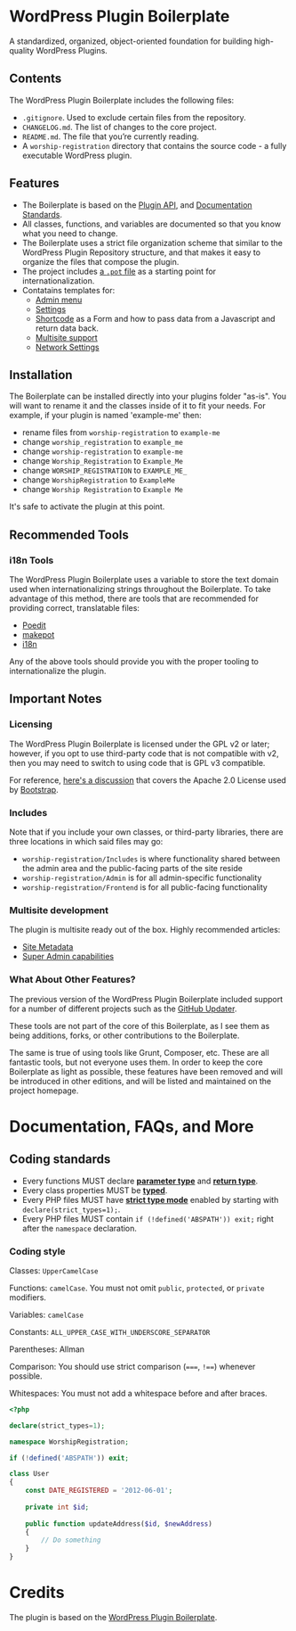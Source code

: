# WordPress Plugin Boilerplate

A standardized, organized, object-oriented foundation for building high-quality WordPress Plugins.

## Contents

The WordPress Plugin Boilerplate includes the following files:

* `.gitignore`. Used to exclude certain files from the repository.
* `CHANGELOG.md`. The list of changes to the core project.
* `README.md`. The file that you’re currently reading.
* A `worship-registration` directory that contains the source code - a fully executable WordPress plugin.

## Features

* The Boilerplate is based on the [Plugin API](http://codex.wordpress.org/Plugin_API), and [Documentation Standards](https://make.wordpress.org/core/handbook/best-practices/inline-documentation-standards/php/).
* All classes, functions, and variables are documented so that you know what you need to change.
* The Boilerplate uses a strict file organization scheme that similar to the WordPress Plugin Repository structure, and that makes it easy to organize the files that compose the plugin.
* The project includes [a `.pot` file](https://github.com/fxbenard/Blank-WordPress-Pot) as a starting point for internationalization.
* Contatains templates for:
  * [Admin menu](https://codex.wordpress.org/Adding_Administration_Menus)
  * [Settings](https://codex.wordpress.org/Settings_API)
  * [Shortcode](https://codex.wordpress.org/Shortcode_API) as a Form and how to pass data from a Javascript and return data back.
  * [Multisite support](https://wordpress.org/support/article/create-a-network/)
  * [Network Settings](https://codex.wordpress.org/Plugin_API/Action_Reference/network_admin_menu)

## Installation

The Boilerplate can be installed directly into your plugins folder "as-is". You will want to rename it and the classes inside of it to fit your needs. For example, if your plugin is named 'example-me' then:

* rename files from `worship-registration` to `example-me`
* change `worship_registration` to `example_me`
* change `worship-registration` to `example-me`
* change `Worship_Registration` to `Example_Me`
* change `WORSHIP_REGISTRATION` to `EXAMPLE_ME_`
* change `WorshipRegistration` to `ExampleMe`
* change `Worship Registration` to `Example Me`

It's safe to activate the plugin at this point.

## Recommended Tools

### i18n Tools

The WordPress Plugin Boilerplate uses a variable to store the text domain used when internationalizing strings throughout the Boilerplate. To take advantage of this method, there are tools that are recommended for providing correct, translatable files:

* [Poedit](http://www.poedit.net/)
* [makepot](http://i18n.svn.wordpress.org/tools/trunk/)
* [i18n](https://github.com/grappler/i18n)

Any of the above tools should provide you with the proper tooling to internationalize the plugin.

## Important Notes

### Licensing

The WordPress Plugin Boilerplate is licensed under the GPL v2 or later; however, if you opt to use third-party code that is not compatible with v2, then you may need to switch to using code that is GPL v3 compatible.

For reference, [here's a discussion](http://make.wordpress.org/themes/2013/03/04/licensing-note-apache-and-gpl/) that covers the Apache 2.0 License used by [Bootstrap](http://twitter.github.io/bootstrap/).

### Includes

Note that if you include your own classes, or third-party libraries, there are three locations in which said files may go:

* `worship-registration/Includes` is where functionality shared between the admin area and the public-facing parts of the site reside
* `worship-registration/Admin` is for all admin-specific functionality
* `worship-registration/Frontend` is for all public-facing functionality

### Multisite development

The plugin is multisite ready out of the box.
Highly recommended articles:
* [Site Metadata](https://make.wordpress.org/core/2019/01/28/multisite-support-for-site-metadata-in-5-1/)
* [Super Admin capabilities](https://wordpress.org/support/article/roles-and-capabilities/#super-admin)

### What About Other Features?

The previous version of the WordPress Plugin Boilerplate included support for a number of different projects such as the [GitHub Updater](https://github.com/afragen/github-updater).

These tools are not part of the core of this Boilerplate, as I see them as being additions, forks, or other contributions to the Boilerplate.

The same is true of using tools like Grunt, Composer, etc. These are all fantastic tools, but not everyone uses them. In order to  keep the core Boilerplate as light as possible, these features have been removed and will be introduced in other editions, and will be listed and maintained on the project homepage.

# Documentation, FAQs, and More

## Coding standards

- Every functions MUST declare [**parameter type**](https://www.php.net/manual/en/functions.arguments.php#functions.arguments.type-declaration) and [**return type**](https://www.php.net/manual/en/functions.returning-values.php#functions.returning-values.type-declaration).
- Every class properties MUST be [**typed**](https://www.php.net/manual/en/migration74.new-features.php#migration74.new-features.core.typed-properties).
- Every PHP files MUST have [**strict type mode**](https://www.php.net/manual/en/functions.arguments.php#functions.arguments.type-declaration.strict) enabled by starting with `declare(strict_types=1);`.
- Every PHP files MUST contain `if (!defined('ABSPATH')) exit;` right after the `namespace` declaration.

### Coding style

Classes: `UpperCamelCase`

Functions: `camelCase`. You must not omit `public`, `protected`, or `private` modifiers.

Variables: `camelCase`

Constants: `ALL_UPPER_CASE_WITH_UNDERSCORE_SEPARATOR`

Parentheses: Allman

Comparison: You should use strict comparison (`===`, `!==`) whenever possible.

Whitespaces: You must not add a whitespace before and after braces.

```php
<?php

declare(strict_types=1);

namespace WorshipRegistration;

if (!defined('ABSPATH')) exit;

class User
{
    const DATE_REGISTERED = '2012-06-01';
    
    private int $id;
    
    public function updateAddress($id, $newAddress)
    {
        // Do something
    }
}
```

# Credits

The plugin is based on the [WordPress Plugin Boilerplate](DevinVinson/WordPress-Plugin-Boilerplate).
